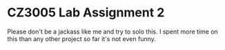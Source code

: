 # CZ3005 Lab Assignment 2

Please don't be a jackass like me and try to solo this. I spent more time on this than any other project so far it's not even funny.